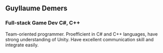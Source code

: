 ## Guyllaume Demers
### Full-stack Game Dev C#, C++

Team-oriented programmer. Proefficient in C# and C++ languages, have strong understanding of Unity. Have excellent communication skill and integrate easily.
